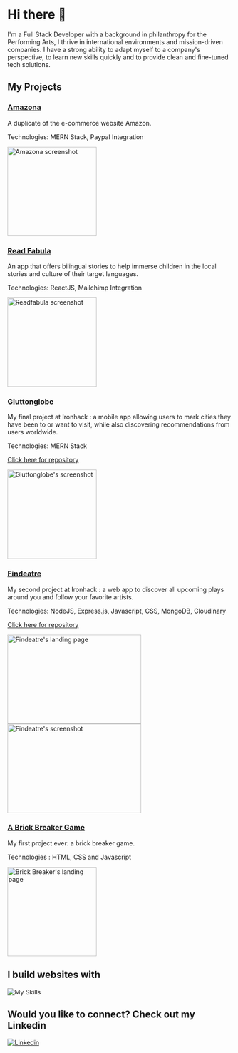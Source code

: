 # Hi there 👋

I'm a Full Stack Developer with a background in philanthropy for the Performing Arts, I thrive in international environments and mission-driven companies. I have a strong ability to adapt myself to a company's perspective, to learn new skills quickly and to provide clean and fine-tuned tech solutions.

## My Projects

### [Amazona](https://amazona-ih67.onrender.com/)

A duplicate of the e-commerce website Amazon.

Technologies: MERN Stack, Paypal Integration

<img src="https://res.cloudinary.com/dkadjaj7k/image/upload/v1727255584/Amazona_f8r4lu.png" alt="Amazona screenshot" height="200"/>

### [Read Fabula](https://readfabula.netlify.app/)

An app that offers bilingual stories to help immerse children in the local stories and culture of their target languages.

Technologies: ReactJS, Mailchimp Integration

<img src="https://res.cloudinary.com/dkadjaj7k/image/upload/v1709719383/Readfabula.png" alt="Readfabula screenshot" height="200"/>

### [Gluttonglobe](https://bejewelled-alfajores-c72f6e.netlify.app/)

My final project at Ironhack : a mobile app allowing users to mark cities they have been to or want to visit, while also discovering recommendations from users worldwide.

Technologies: MERN Stack

[Click here for repository](https://github.com/Panthari-Panthong/gluttonGlobe-client)

<img src="https://res.cloudinary.com/dkadjaj7k/image/upload/v1688132197/Gluttonglobe_capture_hvlzdv.png" alt="Gluttonglobe's screenshot" height="200"/>

  
### [Findeatre](https://findeatre.adaptable.app/)

My second project at Ironhack : a web app to discover all upcoming plays around you and follow your favorite artists.

Technologies: NodeJS, Express.js, Javascript, CSS, MongoDB, Cloudinary

[Click here for repository](https://github.com/aturike/findeatre)

<img src="https://res.cloudinary.com/dkadjaj7k/image/upload/v1688130499/Findeatre_capture_pbmjtf.png" alt="Findeatre's landing page" width="300" height="200"/>    <img src="https://res.cloudinary.com/dkadjaj7k/image/upload/v1688131416/Findeatre_s_screenshot_ti0gvn.png" alt="Findeatre's screenshot" width="300" height="200"/>

### [A Brick Breaker Game](https://www.solenetthomas.com/brick-breaker/)

My first project ever: a brick breaker game.

Technologies : HTML, CSS and Javascript

<img src="https://res.cloudinary.com/dkadjaj7k/image/upload/v1688131968/Brick_Breaker_capture_ewqtym.png" alt="Brick Breaker's landing page" height="200"/>

## I build websites with

![My Skills](https://skillicons.dev/icons?i=js,html,css,react,nodejs,express,mongodb,netlify)

## Would you like to connect? Check out my Linkedin

[![Linkedin](https://skillicons.dev/icons?i=linkedin)](https://www.linkedin.com/in/solen-wanono/)
